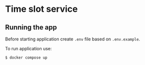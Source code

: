 # Time slot service

## Running the app

Before starting application create `.env` file based on `.env.example`.

To run application use:

```bash
$ docker compose up
```

